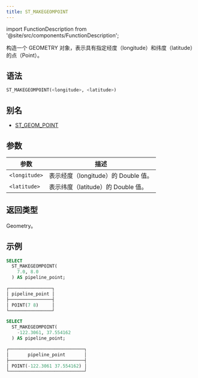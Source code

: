 ```yaml
---
title: ST_MAKEGEOMPOINT
---
```

import FunctionDescription from '@site/src/components/FunctionDescription';

<FunctionDescription description="引入或更新于：v1.2.347"/>

构造一个 GEOMETRY 对象，表示具有指定经度（longitude）和纬度（latitude）的点（Point）。

## 语法

```sql
ST_MAKEGEOMPOINT(<longitude>, <latitude>)
```

## 别名

- [ST_GEOM_POINT](st-geom-point.md)

## 参数

| 参数          | 描述                               |
|---------------|------------------------------------|
| `<longitude>` | 表示经度（longitude）的 Double 值。 |
| `<latitude>`  | 表示纬度（latitude）的 Double 值。  |

## 返回类型

Geometry。

## 示例

```sql
SELECT
  ST_MAKEGEOMPOINT(
    7.0, 8.0
  ) AS pipeline_point;

┌────────────────┐
│ pipeline_point │
├────────────────┤
│ POINT(7 8)     │
└────────────────┘

SELECT
  ST_MAKEGEOMPOINT(
    -122.3061, 37.554162
  ) AS pipeline_point;

┌────────────────────────────┐
│       pipeline_point       │
├────────────────────────────┤
│ POINT(-122.3061 37.554162) │
└────────────────────────────┘
```